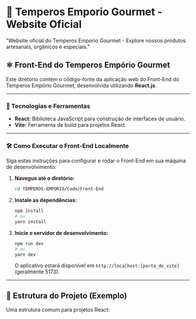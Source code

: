 # 🌿 Temperos Emporio Gourmet - Website Oficial
"Website oficial do Temperos Emporio Gourmet - Explore nossos produtos artesanais, orgânicos e especiais."

## ⚛️ Front-End do Temperos Empório Gourmet

Este diretório contém o código-fonte da aplicação web do Front-End do Temperos Empório Gourmet, desenvolvida utilizando **React.js**.

---

### 🚀 Tecnologias e Ferramentas

* **React:** Biblioteca JavaScript para construção de interfaces de usuário.
* **Vite:** Ferramenta de build para projetos React.

---

### 🛠️ Como Executar o Front-End Localmente

Siga estas instruções para configurar e rodar o Front-End em sua máquina de desenvolvimento:

1.  **Navegue até o diretório:**
    ```bash
    cd TEMPEROS-EMPORIO/Code/Front-End
    ```
2.  **Instale as dependências:**
    ```bash
    npm install
    # ou
    yarn install
    ```
3.  **Inicie o servidor de desenvolvimento:**
    ```bash
    npm run dev
    # ou
    yarn dev
    ```
    O aplicativo estará disponível em `http://localhost:[porta_do_vite]` (geralmente 5173).

---

## 📁 Estrutura do Projeto (Exemplo)

Uma estrutura comum para projetos React: